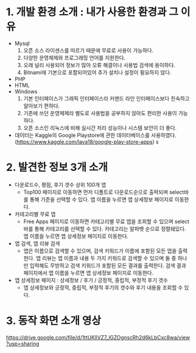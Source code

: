 # 1. 개발 환경 소개 : 내가 사용한 환경과 그 이유
- Mysql
    1. 오픈 소스 라이센스를 따르기 때문에 무료로 사용이 가능하다.
    2. 다양한 운영체제와 프로그래밍 언어를 지원한다.
    3. 오래 널리 사용되어 정보가 많아 오류 해결이나 사용법 검색에 용이하다.
    4. Bitnami에 기본으로 포함되어있어 추가 설치나 설정이 필요하지 않다.
- PHP
- HTML
- Windows
    1. 기본 인터페이스가 그래픽 인터페이스라 커맨드 라인 인터페이스보다 친숙하고 알아보기 편하다.
    2. 기존에 쓰던 운영체제라 별도로 사용법을 공부하지 않아도 편리한 사용이 가능하다.
    3. 오픈 소스인 리눅스에 비해 실시간 처리 성능이나 시스템 보안이 더 좋다.
- 데이터는 Kaggle의 Google Playstore에 관한 데이터베이스를 사용하였다.(https://www.kaggle.com/lava18/google-play-store-apps)
s
# 2. 발견한 정보 3개 소개
- 다운로드수, 평점, 후기 갯수 상위 100개 앱
    + Top100 페이지로 이동하면 먼저 디폴트로 다운로드순으로 출력되며 select바를 통해 기준을 선택할 수 있다. 앱 이름을 누르면 앱 상세정보 페이지로 이동한다.
- 카테고리별 무료 앱
    + Free Apps 페이지로 이동하면 카테고리별 무료 앱을 조회할 수 있으며 select바를 통해 카테고리를 선택할 수 있다. 카테고리는 알파벳 순으로 정렬돼있다. 앱 이름을 누르면 앱 상세정보 페이지로 이동한다.
- 앱 검색, 앱 리뷰 검색
    + 앱은 이름으로 검색할 수 있으며, 검색 키워드가 이름에 포함된 모든 앱을 출력한다. 앱 리뷰는 앱 이름과 내용 두 가지 키워드로 검색할 수 있으며 둘 중 하나만 입력해도 무방하고 검색 키워드가 포함된 모든 결과를 출력한다. 검색 결과 페이지에서 앱 이름을 누르면 앱 상세정보 페이지로 이동한다.
- 앱 상세정보 페이지 : 상세정보 / 후기 / 긍정적, 중립적, 부정적 후기 갯수
    + 앱 상세정보와 긍정적, 중립적, 부정적 후기의 갯수와 후기 내용을 조회할 수 있다.

# 3. 동작 화면 소개 영상
https://drive.google.com/file/d/1ttUKllVZ7_lGZOgnscRh2d6kLbCxc8wa/view?usp=sharing